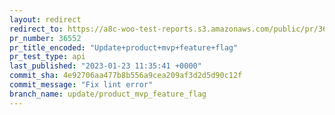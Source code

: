 ```yaml
---
layout: redirect
redirect_to: https://a8c-woo-test-reports.s3.amazonaws.com/public/pr/36552/api/index.html
pr_number: 36552
pr_title_encoded: "Update+product+mvp+feature+flag"
pr_test_type: api
last_published: "2023-01-23 11:35:41 +0000"
commit_sha: 4e92706aa477b8b556a9cea209af3d2d5d90c12f
commit_message: "Fix lint error"
branch_name: update/product_mvp_feature_flag
---
```

